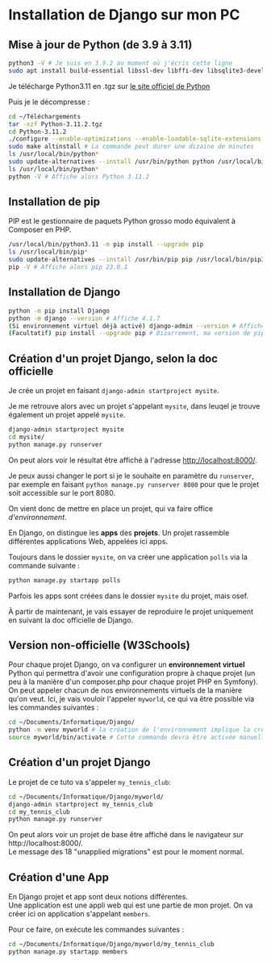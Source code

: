 # Installation de Django sur mon PC

## Mise à jour de Python (de 3.9 à 3.11)

```bash
python3 -V # Je suis en 3.9.2 au moment où j'écris cette ligne
sudo apt install build-essential libssl-dev libffi-dev libsqlite3-devel python3-dev # Exécution des commandes pour faire compiler du Python, d'après https://www.digitalocean.com/community/tutorials/how-to-install-python-3-and-set-up-a-programming-environment-on-debian-11
```

Je télécharge Python3.11 en .tgz sur [le site officiel de Python](https://www.python.org/downloads/release/python-3112/)

Puis je le décompresse :

```bash
cd ~/Téléchargements
tar -xzf Python-3.11.2.tgz
cd Python-3.11.2
./configure --enable-optimizations --enable-loadable-sqlite-extensions
sudo make altinstall # La commande peut durer une dizaine de minutes
ls /usr/local/bin/python*
sudo update-alternatives --install /usr/bin/python python /usr/local/bin/python3.11 1
ls /usr/local/bin/python*
python -V # Affiche alors Python 3.11.2
```

## Installation de pip

PIP est le gestionnaire de paquets Python grosso modo équivalent à Composer en PHP.  

```bash
/usr/local/bin/python3.11 -m pip install --upgrade pip
ls /usr/local/bin/pip*
sudo update-alternatives --install /usr/bin/pip pip /usr/local/bin/pip3.11 1
pip -V # Affiche alors pip 23.0.1
```

## Installation de Django

```bash
python -m pip install Django
python -m django --version # Affiche 4.1.7
(Si environnement virtuel déjà activé) django-admin --version # Affiche DJano 4.1.7 (Le cours est en 4.1.2 mais osef)
(Facultatif) pip install --upgrade pip # Bizarrement, ma version de pip a un peu diminué dans l'environnement virtuel, mais bon c'est corrigé
```

## Création d'un projet Django, selon la doc officielle

Je crée un projet en faisant `django-admin startproject mysite`.  

Je me retrouve alors avec un projet s'appelant `mysite`, dans leuqel je trouve également un projet appelé `mysite`.

```bash
django-admin startproject mysite
cd mysite/
python manage.py runserver
```

On peut alors voir le résultat être affiché à l'adresse <http://localhost:8000/>.  

Je peux aussi changer le port si je le souhaite en paramètre du `runserver`, par exemple en faisant `python manage.py runserver 8080` pour que le projet soit accessible sur le port 8080.

On vient donc de mettre en place un projet, qui va faire office _d'environnement_.

En Django, on distingue les **apps** des **projets**. Un projet rassemble différentes applications Web, appelées ici apps.

Toujours dans le dossier `mysite`, on va créer une application `polls` via la commande suivante :

```bash
python manage.py startapp polls
```

Parfois les apps sont créées dans le dossier `mysite` du projet, mais osef.

À partir de maintenant, je vais essayer de reproduire le projet uniquement en suivant la doc officielle de Django.

## Version non-officielle (W3Schools)

Pour chaque projet Django, on va configurer un **environnement virtuel** Python qui permettra d'avoir une configuration propre à chaque projet (un peu à la manière d'un composer.php pour chaque projet PHP en Symfony).  
On peut appeler chacun de nos environnements virtuels de la manière qu'on veut. Ici, je vais vouloir l'appeler `myworld`, ce qui va être possible via les commandes suivantes :

```bash
cd ~/Documents/Informatique/Django/
python -m venv myworld # la création de l'environnement implique la création d'un dossier "myworld" dans le dossier courant
source myworld/bin/activate # Cette commande devra être activée manuellement à chaque fois qu'on travaillera sur ce projet. Je pense que ça n'existe pas sur Django 1
```


## Création d'un projet Django

Le projet de ce tuto va s'appeler `my_tennis_club`:  

```bash
cd ~/Documents/Informatique/Django/myworld/
django-admin startproject my_tennis_club
cd my_tennis_club
python manage.py runserver
```

On peut alors voir un projet de base être affiché dans le navigateur sur http://localhost:8000/.  
Le message des 18 "unapplied migrations" est pour le moment normal.  

## Création d'une App

En Django projet et app sont deux notions différentes.  
Une application est une appli web qui est une partie de mon projet.
On va créer ici on application s'appelant `members`.

Pour ce faire, on exécute les commandes suivantes :

```bash
cd ~/Documents/Informatique/Django/myworld/my_tennis_club
python manage.py startapp members
```